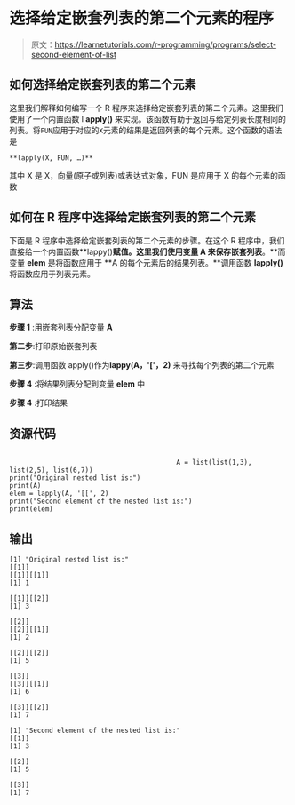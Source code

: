 # 选择给定嵌套列表的第二个元素的程序

> 原文：<https://learnetutorials.com/r-programming/programs/select-second-element-of-list>

## 如何选择给定嵌套列表的第二个元素

这里我们解释如何编写一个 R 程序来选择给定嵌套列表的第二个元素。这里我们使用了一个内置函数 l **apply()** 来实现。该函数有助于返回与给定列表长度相同的列表。将`FUN`应用于对应的`X`元素的结果是返回列表的每个元素。这个函数的语法是

```
**lapply(X, FUN, …)** 

```

其中 X 是 X，向量(原子或列表)或表达式对象，FUN 是应用于 X 的每个元素的函数

## 如何在 R 程序中选择给定嵌套列表的第二个元素

下面是 R 程序中选择给定嵌套列表的第二个元素的步骤。在这个 R 程序中，我们直接给一个内置函数**lappy()**赋值。这里我们使用变量 **A** 来保存嵌套列表**。**而变量 **elem** 是将函数应用于 **A 的每个元素后的结果列表。**调用函数 **lapply()** 将函数应用于列表元素。

## 算法

**步骤 1** :用嵌套列表分配变量 **A**

**第二步**:打印原始嵌套列表

**第三步**:调用函数 apply()作为**lappy(A，'['，2)** 来寻找每个列表的第二个元素

**步骤 4** :将结果列表分配到变量 **elem** 中

**步骤 4** :打印结果

## 资源代码

```

                                          A = list(list(1,3), list(2,5), list(6,7))
print("Original nested list is:")
print(A)
elem = lapply(A, '[[', 2)
print("Second element of the nested list is:")
print(elem)

```

## 输出

```
[1] "Original nested list is:"
[[1]]
[[1]][[1]]
[1] 1

[[1]][[2]]
[1] 3

[[2]]
[[2]][[1]]
[1] 2

[[2]][[2]]
[1] 5

[[3]]
[[3]][[1]]
[1] 6

[[3]][[2]]
[1] 7

[1] "Second element of the nested list is:"
[[1]]
[1] 3

[[2]]
[1] 5

[[3]]
[1] 7 
```